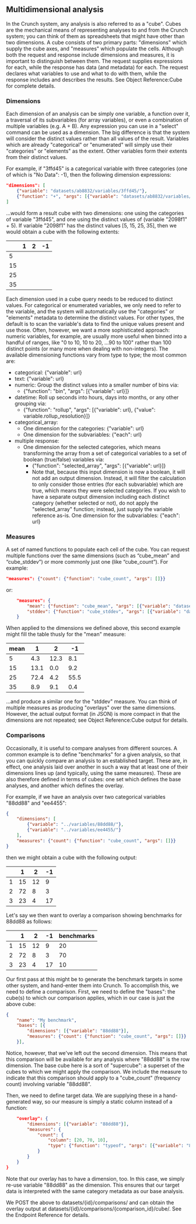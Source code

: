## Multidimensional analysis

In the Crunch system, any analysis is also referred to as a "cube". Cubes are the mechanical means of representing analyses to and from the Crunch system; you can think of them as spreadsheets that might have other than two dimensions. A cube consists of two primary parts: "dimensions" which supply the cube axes, and "measures" which populate the cells. Although both the request and response include dimensions and measures, it is important to distinguish between them. The request supplies expressions for each, while the response has data (and metadata) for each. The request declares what variables to use and what to do with them, while the response includes and describes the results. See Object Reference:Cube for complete details.

### Dimensions

Each dimension of an analysis can be simply one variable, a function over it, a traversal of its subvariables (for array variables), or even a combination of multiple variables (e.g. A + B). Any expression you can use in a "select" command can be used as a dimension. The big difference is that the system will consider the distinct values rather than all values of the result. Variables which are already "categorical" or "enumerated" will simply use their "categories" or "elements" as the extent. Other variables form their extents from their distinct values.

For example, if "3ffd45" is a categorical variable with three categories (one of which is "No Data": -1), then the following dimension expressions:

```json
"dimensions": [
    {"variable": "datasets/ab8832/variables/3ffd45/"},
    {"function": "+", "args": [{"variable": "datasets/ab8832/variables/2098f1/"}, {"value": 5}]}
]
```

...would form a result cube with two dimensions: one using the categories of variable "3ffd45", and one using the distinct values of (variable "2098f1" + 5). If variable "2098f1" has the distinct values [5, 15, 25, 35], then we would obtain a cube with the following extents:

|   | 1 | 2 | -1 |
|---|---|---|----|
|  5|   |   |    |
| 15|   |   |    |
| 25|   |   |    |
| 35|   |   |    |

Each dimension used in a cube query needs to be reduced to distinct values. For categorical or enumerated variables, we only need to refer to the variable, and the system will automatically use the "categories" or "elements" metadata to determine the distinct values. For other types, the default is to scan the variable's data to find the unique values present and use those. Often, however, we want a more sophisticated approach: numeric variables, for example, are usually more useful when binned into a handful of ranges, like "0 to 10, 10 to 20, ...90 to 100" rather than 100 distinct points (or many more when dealing with non-integers). The available dimensioning functions vary from type to type; the most common are:

 * categorical: {"variable": url}
 * text: {"variable": url}
 * numeric:  Group the distinct values into a smaller number of bins via:
   * {"function": "bin", "args": [{"variable": url}]}
 * datetime: Roll up seconds into hours, days into months, or any other grouping via:
   * {"function": "rollup", "args": [{"variable": url}, {"value": variable.rollup_resolution}]}
 * categorical_array:
   * One dimension for the categories: {"variable": url}
   * One dimension for the subvariables: {"each": url}
 * multiple response: 
   * One dimension for the selected categories, which means transforming the array from a set of categorical variables to a set of boolean (true/false) variables via:
     * {"function": "selected_array", "args": [{"variable": url}]}
     * Note that, because this input dimension is now a boolean, it will not add an output dimension. Instead, it will filter the calculation to only consider those entries (for each subvariable) which are true, which means they were selected categories. If you wish to have a separate output dimension including each distinct category (whether selected or not), do not apply the "selected_array" function; instead, just supply the variable reference as-is.
One dimension for the subvariables: {"each": url}

### Measures
A set of named functions to populate each cell of the cube. You can request multiple functions over the same dimensions (such as “cube_mean” and “cube_stddev”) or more commonly just one (like “cube_count”). For example:

```json
"measures": {"count": {"function": "cube_count", "args": []}}
```

or:

```json
    "measures": {
        "mean": {"function": "cube_mean", "args": [{"variable": "datasets/1/variables/3"}]},
        "stddev": {"function": "cube_stddev", "args": [{"variable": "datasets/1/variables/3/"}]}
    }
```

When applied to the dimensions we defined above, this second example might fill the table thusly for the "mean" measure:

|mean| 1 | 2 | -1 |
|---|---|---|----|
|  5|4.3|12.3|8.1|
| 15|13.1|0.0|9.2|
| 25|72.4|4.2|55.5|
| 35|8.9|9.1|0.4|
 
...and produce a similar one for the "stddev" measure. You can think of multiple measures as producing "overlays" over the same dimensions. However, the actual output format (in JSON) is more compact in that the dimensions are not repeated; see Object Reference:Cube output for details.

### Comparisons

Occasionally, it is useful to compare analyses from different sources. A common example is to define "benchmarks" for a given analysis, so that you can quickly compare an analysis to an established target. These are, in effect, one analysis laid over another in such a way that at least one of their dimensions lines up (and typically, using the same measures). These are also therefore defined in terms of cubes: one set which defines the base analyses, and another which defines the overlay.

For example, if we have an analysis over two categorical variables "88dd88" and "ee4455":

```json
{
    "dimensions": [
        {"variable": "../variables/88dd88/"},
        {"variable": "../variables/ee4455/"}
    ],
    "measures": {"count": {"function": "cube_count", "args": []}}
}
```

then we might obtain a cube with the following output:

|   | 1 | 2 | -1 |
|---|---|---|----|
|  1|15|12|9|
|  2|72|8|3|
|  3|23|4|17|

Let's say we then want to overlay a comparison showing benchmarks for 88dd88 as follows:
 
|   | 1 | 2 | -1 |benchmarks|
|---|---|---|----|----------|
|1|15|12|9|20|
|2|72|8|3|70|
|3|23|4|17|10|

Our first pass at this might be to generate the benchmark targets in some other system, and hand-enter them into Crunch. To accomplish this, we need to define a comparison. First, we need to define the "bases": the cube(s) to which our comparison applies, which in our case is just the above cube:

```json
{
    "name": "My benchmark",
    "bases": [{
        "dimensions": [{"variable": "88dd88"}],
        "measures": {"count": {"function": "cube_count", "args": []}}
    }],
```

Notice, however, that we've left out the second dimension. This means that this comparison will be available for any analysis where "88dd88" is the row dimension. The base cube here is a sort of "supercube": a superset of the cubes to which we might apply the comparison. We include the measure to indicate that this comparison should apply to a "cube_count" (frequency count) involving variable "88dd88".

Then, we need to define target data. We are supplying these in a hand-generated way, so our measure is simply a static column instead of a function:

```json
    "overlay": {
        "dimensions": [{"variable": "88dd88"}],
        "measures": {
            "count": {
                "column": [20, 70, 10],
                "type": {"function": "typeof", "args": [{"variable": "88dd88"}]}
            }
        }
    }
}
```

Note that our overlay has to have a dimension, too. In this case, we simply re-use variable "88dd88" as the dimension. This ensures that our target data is interpreted with the same category metadata as our base analysis.

We POST the above to datasets/{id}/comparisons/ and can obtain the overlay output at datasets/{id}/comparisons/{comparison_id}/cube/. See the Endpoint Reference for details.
